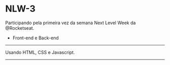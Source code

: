 # NLW-3

Participando pela primeira vez da semana Next Level Week da @Rocketseat.

- Front-end e Back-end
<hr>
  Usando HTML, CSS e Javascript.
<hr>
